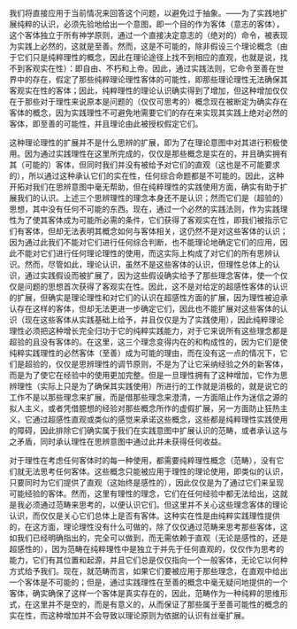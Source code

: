
我们将直接应用于当前情况来回答这个问题，以避免过于抽象。——为了实践地扩展纯粹的认识，必须先验地给出一个意图，即一个目的作为客体（意志的客体），这个客体独立于所有神学原则，通过一个直接决定意志的（绝对的）命令，被表现为实践上必然的，这就是至善。然而，这是不可能的，除非假设三个理论概念（由于它们只是纯粹理性的概念，因此在理论途径上找不到相应的直观，也就是说，找不到客观实在性）：即自由、不朽和上帝。因此，通过实践法则，它命令至善在世界中的存在，假定了那些纯粹理论理性客体的可能性，即那些理论理性无法确保其客观实在性的客体；因此，纯粹理性的理论认识确实得到了增加，但这种增加仅仅在于那些对于理性来说原本是问题的（仅仅可思考的）概念现在被断定为确实存在客体的概念，因为实践理性不可避免地需要它们的存在来实现其实践上绝对必然的客体，即至善的可能性，并且理论由此被授权假定它们。

这种理论理性的扩展并不是什么思辨的扩展，即为了在理论意图中对其进行积极使用。因为通过实践理性在这里所完成的，仅仅是那些概念是实在的，并且确实拥有其（可能的）客体，但同时我们并没有被给予对它们的直观（这也是不可能要求的），所以通过这种承认它们的实在性，任何综合命题都是不可能的。因此，这种开拓对我们在思辨意图中毫无帮助，但在纯粹理性的实践使用方面，确实有助于扩展我们的认识。上述三个思辨理性的理念本身还不是认识；然而它们是（超验的）思想，其中没有任何不可能的东西。现在，通过一个必然的实践法则，作为实践理性为了使其客体成为可能所必需的条件，它们获得了客观实在性，即我们被指示它们有客体，但却无法表明其概念如何与客体相关，这仍然不是对这些客体的认识；因为通过此我们不能对它们进行任何综合判断，也不能理论地确定它们的应用，因此不能对它们进行任何理论理性的使用，而这实际上构成了对它们的所有思辨认识。然而，尽管如此，理论认识，虽然不是这些客体的认识，但理性总体上的认识，通过实践假设而被扩展了，因为这些假设确实给予了那些理念客体，使一个仅仅是问题的思想首次获得了客观实在性。因此，这不是对给定的超感性客体的认识的扩展，但确实是理论理性和对它们的认识在超感性方面的扩展，因为理性被迫承认存在这样的客体，但却无法更进一步确定它们，因此也不能扩展对这些客体的认识（现在这些客体从实践基础上给予，并且仅仅是为了实践使用），因此纯粹理论理性必须把这种增长完全归功于它的纯粹实践能力，对于它来说所有这些理念都是超验的且没有客体的。在这里，这三个理念变得内在的和构成性的，因为它们是使纯粹实践理性的必然客体（至善）成为可能的理由，而在没有这一点的情况下，它们是超验的，仅仅是思辨理性的调节原则，不是为了让它采纳经验之外的新客体，而是为了使它在经验中的使用更加完整。但是一旦理性拥有了这种增加，它作为思辨理性（实际上只是为了确保其实践使用）所进行的工作就是消极的，就是说它的工作不是以那些理念来扩展，而是借那些理念来澄清，一方面阻止作为迷信之源的拟人主义，或者凭借臆想的经验对那些概念所作的虚假扩展，另一方面防止狂热主义，它通过超感性直观或类似的感觉来承诺这些概念，这些都是纯粹理性实践使用的障碍，因此排除它们确实属于我们在实践意图中扩展认识的范畴，或者承认这与之矛盾，同时承认理性在思辨意图中通过此并未获得任何收益。

对于理性在考虑任何客体时的每一种使用，都需要纯粹理性概念（范畴），没有它们就无法思考任何客体。这些概念只能被应用于理性的理论使用，即类似的认识，只要同时为它们提供了直观（这始终是感性的），因此仅仅是为了通过它们来呈现可能经验的客体。然而，这里有理性的理念，它们在任何经验中都无法给出，这就是我必须通过范畴来思考的，以便认识它们。但这里并不关心这些理念客体的理论认识，而仅仅是关心它们总体上是否有客体。这种实在性是由纯粹实践理性提供的，在这方面，理论理性没有什么可做的，除了仅仅通过范畴来思考那些客体，这如我们已经明确指出的，完全可以做到，而无需依赖于直观（无论是感性的，还是超感性的），因为范畴在纯粹理性中是独立于并先于任何直观的，仅仅作为思考的能力，它们有其位置和起源，并且它们总是仅仅指向一个一般客体，无论它以何种方式给予我们。现在，就范畴而言，如果它们要被应用于那些理念，在直观中给出一个客体是不可能的；但是，通过实践理性在至善的概念中毫无疑问地提供的一个客体，确实确保了这样一个客体是真实存在的，因此，范畴作为一种纯粹的思维形式，在这里并不是空的，而是有意义的，从而保证了那些属于至善可能性的概念的实在性，而这种增加并不会导致以理论原则为依据的认识有丝毫扩展。